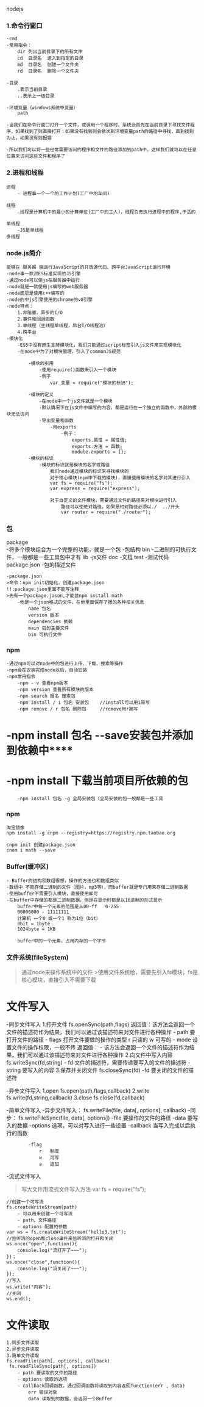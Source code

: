 nodejs
### 1.命令行窗口
    -cmd
    -常用指令：
        dir 列出当前目录下的所有文件
        cd  目录名  进入到指定的目录
        md  目录名  创建一个文件夹
        rd  目录名  删除一个文件夹

    -目录
        .表示当前目录
        ..表示上一级目录

    -环境变量（windows系统中变量）
        path

    -当我们在命令行窗口打开一个文件，或调用一个程序时，系统会首先在当前目录下寻找文件程序，如果找到了则直接打开；如果没有找到则会依次到环境变量path的路径中寻找，直到找到为止，如果没有则报错

    -所以我们可以将一些经常需要访问的程序和文件的路径添加到path中，这样我们就可以在任意位置来访问这些文件和程序了

### 2.进程和线程
    进程
        - 进程事一个一个的工作计划(工厂中的车间)
        
    线程
        -线程是计算机中的最小的计算单位(工厂中的工人)，线程负责执行进程中的程序,干活的
        
    单线程
        -JS是单线程
    多线程
### node.js简介
    能够在 服务器 端运行JavaScript的开放源代码、跨平台JavaScript运行环境
    -node事一款对ES标准实现的JS引擎
    -通过node可以使js在服务器中运行
    -node就是一款使用js编写的web服务器
    -node底层是使用c++编写的
    -node的中js引擎使用的chrome的v8引擎
    -node特点：
        1.非阻塞、异步的I/O
        2.事件和回调函数
        3.单线程（主线程单线程，后台I/O线程池）
        4.跨平台
    -模块化
        -ES5中没有原生支持模块化，我们只能通过script标签引入js文件来实现模块化
        -在node中为了对模块管理，引入了commonJS规范

            -模块的引用
                -使用require()函数来引入一个模块
                -例子
                    var 变量 = require("模块的标识");
                
            -模块的定义
                -在node中一个js文件就是一个模块
                -默认情况下在js文件中编写的内容，都是运行在一个独立的函数中，外部的模块无法访问
                -导出变量和函数
                    -用exports
                        -例子：
                            exports.属性 = 属性值;
                            exports.方法 = 函数;
                            module.exports = {};
            -模块的标识
                -模块的标识就是模块的名字或路径
                    我们node通过模块的标识来寻找模块的
                    对于核心模块(npm中下载的模块)，直接使用模块的名字对其进行引入
                    var fs = require("fs");
                    var express = require("express");

                    对于自定义的文件模块，需要通过文件的路径来对模块进行引入
                        路径可以使绝对路径，如果是相对路径必须以./  ../开头
                        var router = require("./router");
### 包
package                     
    -将多个模块组合为一个完整的功能，就是一个包
    -包结构
        bin
            -二进制的可执行文件，一般都是一些工具包中才有
        lib
            -js文件
        doc
            -文档
        test
            -测试代码
        package.json
            -包的描述文件

    -package.json
    >命令：npm init初始化，创建package.json
    !!:package.json里面不能写注释
    >先有一个package.jason,才能装npm install math
        -他是一个json格式的文件，在他里面保存了报的各种相关信息
            name 包名
            version 版本
            dependencies 依赖
            main 包的主要文件
            bin 可执行文件

### npm
    -通过npm可以对node中的包进行上传、下载、搜索等操作
    -npm会在安装完成node以后，自动安装
    -npm常用指令
        -npm - v 查看npm版本
        -npm version 查看所有模块的版本
        -npm search 报名 搜索包
        -npm install / i 包名 安装包    //install可以用i简写
        -npm remove / r 包名 删除包     //remove用r简写
#       -npm install 包名 --save安装包并添加到依赖中****
#       -npm install 下载当前项目所依赖的包
        -npm install 包名 -g 全局安装包（全局安装的包一般都是一些工具

### npm
    淘宝镜像
    npm install -g cnpm --registry=https://registry.npm.taobao.org

    cnpm init 创建package.json
    cnom i math --save
### Buffer(缓冲区)
    - Buffer的结构和数组很想，操作的方法也和数组类似
    -数组中 不能存储二进制的文件（图片，mp3等），而baffer就是专门用来存储二进制数据
    -使用buffer不需要引入模块，直接使用即可
    -在buffer中存储的都是二进制数据，但是在显示时都是以16进制的形式显示
        buffer中每一个元素的范围是从00-ff   0-255
        00000000 - 11111111
        计算机 一个0 或一个1 称为1位（bit）
        8bit = 1byte
        1024byte = 1KB

        buffer中的一个元素，占用内存的一个字节

### 文件系统(fileSystem)
>通过node来操作系统中的文件
    >使用文件系统给，需要先引入fs模块，fs是核心模块，直接引入不需要下载
#   文件写入
-同步文件写入
        1.打开文件
            fs.openSync(path,flags)
            返回值：该方法会返回一个文件的描述符作为结果，我们可以通过该描述符来对文件进行各种操作
             		- path 要打开文件的路径
 					- flags 打开文件要做的操作的类型
 						r 只读的
 						w 可写的
 					- mode 设置文件的操作权限，一般不传
				 返回值：
				 - 该方法会返回一个文件的描述符作为结果，我们可以通过该描述符来对文件进行各种操作
        2.向文件中写入内容
            fs.writeSync(fd,string)
            - fd 文件的描述符，需要传递要写入的文件的描述符
 			- string 要写入的内容
            <!-- - position 写入的起始位置
 			- encoding 写入的编码，默认utf-8 -->
        3.保存并关闭文件
        fs.closeSync(fd)
            -fd  要关闭的文件的描述符

-异步文件写入
        1.open
            fs.open(path,flags,callback)
        2.write
            fs.write(fd,string,callback)
        3.close
            fs.close(fd,callback)

-简单文件写入
        -异步文件写入：
        fs.writeFile(file, data[, options], callback)
        -同步：
        fs.writeFileSync(file, data[, options])
            -file 要操作的文件的路径
            -data 要写入的数据
            -options 选项，可以对写入进行一些设置
            -callback 当写入完成以后执行的函数

            -flag
                r   制度
                w   可写
                a   追加
-流式文件写入
>写大文件用流式文件写入方法
    var fs = require("fs");

    //创建一个可写流
    fs.createWriteStream(path)
        - 可以用来创建一个可写流
		- path，文件路径
		- options 配置的参数
    var ws = fs.createWriteStream("hello3.txt");
    //监听流的open和close事件来监听流的打开和关闭
    ws.once("open",function(){
        console.log("流打开了~~~");
    })；
    ws.once("close",function(){
        console.log("流关闭了~~~");
    });
    //写入
    ws.write("内容");
    //关闭
    ws.end();
#   文件读取
    1.同步文件读取
    2.异步文件读取
    3.简单文件读取
    fs.readFile(path[, options], callback)
	 fs.readFileSync(path[, options])
	 	- path 要读取的文件的路径
	 	- options 读取的选项
	 	- callback回调函数，通过回调函数将读取到内容返回function(err , data)
	 		err 错误对象
	 		data 读取到的数据，会返回一个Buffer